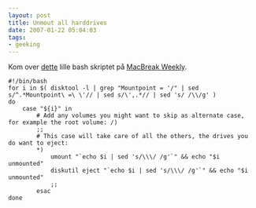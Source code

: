 ```yaml
---
layout: post
title: Unmout all harddrives
date: 2007-01-22 05:04:03
tags: 
- geeking
---
```

Kom over <a href="http://3am.com/pix/unmount.txt">dette</a> lille bash skriptet på <a href="http://www.twit.tv/mbw">MacBreak Weekly</a>.

	#!/bin/bash
	for i in $( disktool -l | grep "Mountpoint = '/" | sed s/^.*Mountpoint\ =\ \'// | sed s/\',.*// | sed 's/ /\\/g' )
	do
		case "${i}" in 
			# Add any volumes you might want to skip as alternate case, for example the root volume: /)
			;;
			# This case will take care of all the others, the drives you do want to eject:
			*)
				umount "`echo $i | sed 's/\\\/ /g'`" && echo "$i unmounted"
				diskutil eject "`echo $i | sed 's/\\\/ /g'`" && echo "$i unmounted"
				;;
			esac
	done

